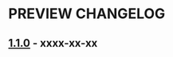 # PREVIEW CHANGELOG

## [1.1.0][] - xxxx-xx-xx

[1.1.0]: https://github.com/blockguard-sf/BLuau/releases/tag/v1.1.0
